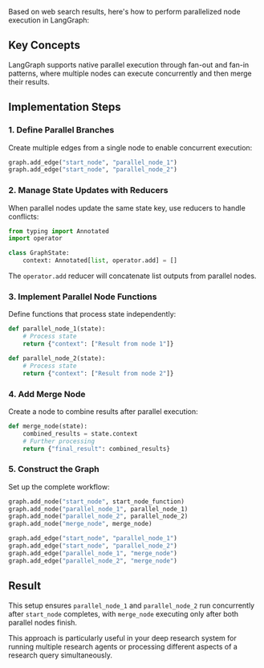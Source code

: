 Based on web search results, here's how to perform parallelized node execution in LangGraph:

## Key Concepts

LangGraph supports native parallel execution through fan-out and fan-in patterns, where multiple nodes can execute concurrently and then merge their results.

## Implementation Steps

### 1. Define Parallel Branches
Create multiple edges from a single node to enable concurrent execution:

```python
graph.add_edge("start_node", "parallel_node_1")
graph.add_edge("start_node", "parallel_node_2")
```

### 2. Manage State Updates with Reducers
When parallel nodes update the same state key, use reducers to handle conflicts:

```python
from typing import Annotated
import operator

class GraphState:
    context: Annotated[list, operator.add] = []
```

The `operator.add` reducer will concatenate list outputs from parallel nodes.

### 3. Implement Parallel Node Functions
Define functions that process state independently:

```python
def parallel_node_1(state):
    # Process state
    return {"context": ["Result from node 1"]}

def parallel_node_2(state):
    # Process state  
    return {"context": ["Result from node 2"]}
```

### 4. Add Merge Node
Create a node to combine results after parallel execution:

```python
def merge_node(state):
    combined_results = state.context
    # Further processing
    return {"final_result": combined_results}
```

### 5. Construct the Graph
Set up the complete workflow:

```python
graph.add_node("start_node", start_node_function)
graph.add_node("parallel_node_1", parallel_node_1)
graph.add_node("parallel_node_2", parallel_node_2)
graph.add_node("merge_node", merge_node)

graph.add_edge("start_node", "parallel_node_1")
graph.add_edge("start_node", "parallel_node_2")
graph.add_edge("parallel_node_1", "merge_node")
graph.add_edge("parallel_node_2", "merge_node")
```

## Result
This setup ensures `parallel_node_1` and `parallel_node_2` run concurrently after `start_node` completes, with `merge_node` executing only after both parallel nodes finish.

This approach is particularly useful in your deep research system for running multiple research agents or processing different aspects of a research query simultaneously.